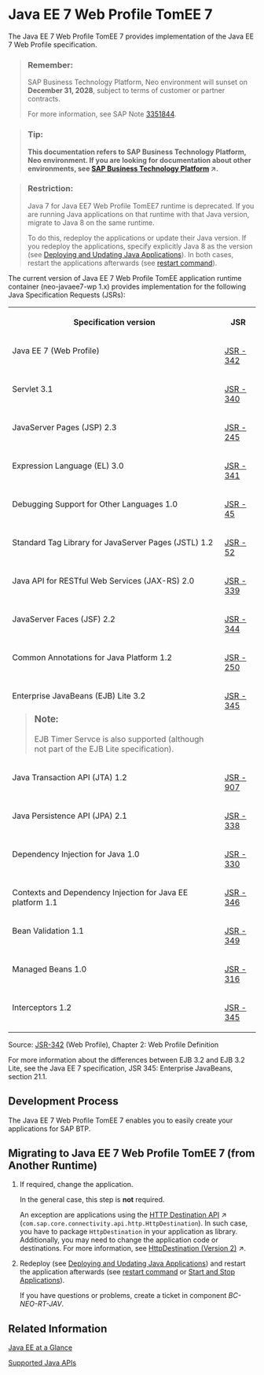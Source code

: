<!-- loiof177a15bab8c47168cbcf471b7726f78 -->

# Java EE 7 Web Profile TomEE 7

The Java EE 7 Web Profile TomEE 7 provides implementation of the Java EE 7 Web Profile specification.

> ### Remember:  
> SAP Business Technology Platform, Neo environment will sunset on **December 31, 2028**, subject to terms of customer or partner contracts.
> 
> For more information, see SAP Note [3351844](https://me.sap.com/notes/3351844).

> ### Tip:  
> **This documentation refers to SAP Business Technology Platform, Neo environment. If you are looking for documentation about other environments, see [SAP Business Technology Platform](https://help.sap.com/viewer/65de2977205c403bbc107264b8eccf4b/Cloud/en-US/6a2c1ab5a31b4ed9a2ce17a5329e1dd8.html "SAP Business Technology Platform (SAP BTP) is an integrated offering comprised of the following technology portfolios: application development; process automation; integration; data, analytics, and enterprise planning; artificial intelligence. The platform offers users the ability to turn data into business value, compose end-to-end business processes, connect entire IT landscapes, and personalize, build and extend SAP applications. This reduces the overall total cost of ownership maintaining SAP landscapes and third-party software across end-to-end business processes.") :arrow_upper_right:.**

> ### Restriction:  
> Java 7 for Java EE7 Web Profile TomEE7 runtime is deprecated. If you are running Java applications on that runtime with that Java version, migrate to Java 8 on the same runtime.
> 
> To do this, redeploy the applications or update their Java version. If you redeploy the applications, specify explicitly Java 8 as the version \(see [Deploying and Updating Java Applications](deploying-and-updating-java-applications-e5dfbc6.md)\). In both cases, restart the applications afterwards \(see [restart command](../50-administration-and-ops-neo/restart-7c0f7a1.md)\).

The current version of Java EE 7 Web Profile TomEE application runtime container \(neo-javaee7-wp 1.x\) provides implementation for the following Java Specification Requests \(JSRs\):


<table>
<tr>
<th valign="top">

Specification version

</th>
<th valign="top">

JSR

</th>
</tr>
<tr>
<td valign="top">

Java EE 7 \(Web Profile\)

</td>
<td valign="top">

[JSR - 342](https://jcp.org/en/jsr/detail?id=342)

</td>
</tr>
<tr>
<td valign="top">

Servlet 3.1

</td>
<td valign="top">

[JSR - 340](http://jcp.org/en/jsr/detail?id=340)

</td>
</tr>
<tr>
<td valign="top">

JavaServer Pages \(JSP\) 2.3

</td>
<td valign="top">

[JSR - 245](http://jcp.org/en/jsr/detail?id=245)

</td>
</tr>
<tr>
<td valign="top">

Expression Language \(EL\) 3.0

</td>
<td valign="top">

[JSR - 341](http://jcp.org/en/jsr/detail?id=341)

</td>
</tr>
<tr>
<td valign="top">

Debugging Support for Other Languages 1.0

</td>
<td valign="top">

[JSR - 45](http://jcp.org/en/jsr/detail?id=45)

</td>
</tr>
<tr>
<td valign="top">

Standard Tag Library for JavaServer Pages \(JSTL\) 1.2

</td>
<td valign="top">

[JSR - 52](http://www.jcp.org/en/jsr/detail?id=52)

</td>
</tr>
<tr>
<td valign="top">

Java API for RESTful Web Services \(JAX-RS\) 2.0

</td>
<td valign="top">

[JSR - 339](http://jcp.org/en/jsr/detail?id=339)

</td>
</tr>
<tr>
<td valign="top">

JavaServer Faces \(JSF\) 2.2

</td>
<td valign="top">

[JSR - 344](http://jcp.org/en/jsr/detail?id=344)

</td>
</tr>
<tr>
<td valign="top">

Common Annotations for Java Platform 1.2

</td>
<td valign="top">

[JSR - 250](http://jcp.org/en/jsr/detail?id=250)

</td>
</tr>
<tr>
<td valign="top">

Enterprise JavaBeans \(EJB\) Lite 3.2

> ### Note:  
> EJB Timer Servce is also supported \(although not part of the EJB Lite specification\).



</td>
<td valign="top">

[JSR - 345](http://jcp.org/en/jsr/detail?id=345)

</td>
</tr>
<tr>
<td valign="top">

Java Transaction API \(JTA\) 1.2

</td>
<td valign="top">

[JSR - 907](http://jcp.org/en/jsr/detail?id=907)

</td>
</tr>
<tr>
<td valign="top">

Java Persistence API \(JPA\) 2.1

</td>
<td valign="top">

[JSR - 338](http://jcp.org/en/jsr/detail?id=338)

</td>
</tr>
<tr>
<td valign="top">

Dependency Injection for Java 1.0

</td>
<td valign="top">

[JSR - 330](http://www.jcp.org/en/jsr/detail?id=330)

</td>
</tr>
<tr>
<td valign="top">

Contexts and Dependency Injection for Java EE platform 1.1

</td>
<td valign="top">

[JSR - 346](http://jcp.org/en/jsr/detail?id=346)

</td>
</tr>
<tr>
<td valign="top">

Bean Validation 1.1

</td>
<td valign="top">

[JSR - 349](http://jcp.org/en/jsr/detail?id=349)

</td>
</tr>
<tr>
<td valign="top">

Managed Beans 1.0

</td>
<td valign="top">

[JSR - 316](http://jcp.org/en/jsr/detail?id=316)

</td>
</tr>
<tr>
<td valign="top">

Interceptors 1.2

</td>
<td valign="top">

[JSR - 345](http://jcp.org/en/jsr/detail?id=345)

</td>
</tr>
</table>

Source: [JSR-342](http://jcp.org/en/jsr/detail?id=342) \(Web Profile\), Chapter 2: Web Profile Definition

For more information about the differences between EJB 3.2 and EJB 3.2 Lite, see the Java EE 7 specification, JSR 345: Enterprise JavaBeans, section 21.1.



<a name="loiof177a15bab8c47168cbcf471b7726f78__section_6E56F5A283004681B3B03A5F19768C90"/>

## Development Process

The Java EE 7 Web Profile TomEE 7 enables you to easily create your applications for SAP BTP.



<a name="loiof177a15bab8c47168cbcf471b7726f78__section_kkx_tmh_smb"/>

## Migrating to Java EE 7 Web Profile TomEE 7 \(from Another Runtime\)

1.  If required, change the application.

    In the general case, this step is **not** required.

    An exception are applications using the [HTTP Destination API](https://help.sap.com/viewer/b865ed651e414196b39f8922db2122c7/Cloud/en-US/462dbffef4614044b5c727c9de37672e.html "All connectivity API packages are visible by default from all Web applications. Applications can consume the destinations via a JNDI lookup.") :arrow_upper_right: \(`com.sap.core.connectivity.api.http.HttpDestination`\). In such case, you have to package `HttpDestination` in your application as library. Additionally, you may need to change the application code or destinations. For more information, see [HttpDestination (Version 2)](https://help.sap.com/viewer/b865ed651e414196b39f8922db2122c7/Cloud/en-US/c2a0d33bbc464b8fae30fed707ae9034.html "Use the current HttpDestination library version available for the Connectivity service.") :arrow_upper_right:.

2.  Redeploy \(see [Deploying and Updating Java Applications](deploying-and-updating-java-applications-e5dfbc6.md)\) and restart the application afterwards \(see [restart command](../50-administration-and-ops-neo/restart-7c0f7a1.md) or [Start and Stop Applications](../50-administration-and-ops-neo/start-and-stop-applications-7612f03.md)\).

    If you have questions or problems, create a ticket in component *BC-NEO-RT-JAV*.




<a name="loiof177a15bab8c47168cbcf471b7726f78__section_6426FC0C57E344BA97905F08109309ED"/>

## Related Information

[Java EE at a Glance](http://www.oracle.com/technetwork/java/javaee/overview/index.html) 

[Supported Java APIs](supported-java-apis-e836a95.md)

